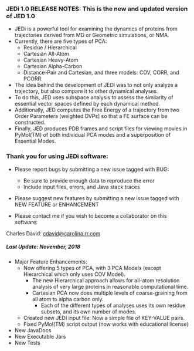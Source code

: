 ### JEDi 1.0 RELEASE NOTES: This is the new and updated version of JED 1.0

* JEDi is a powerful tool for examining the dynamics of proteins from trajectories derived from MD or Geometric simulations, or NMA.
* Currently, there are five types of PCA:
	* Residue / Hierarchical
	* Cartesian All-Atom
	* Cartesian Heavy-Atom
	* Cartesian Alpha-Carbon
	* Distance-Pair and Cartesian, and three models: COV, CORR, and PCORR.
* The idea behind the development of JEDi was to not only analyze a trajectory, but also compare it to other dynamical analyses.
* To do this, JED uses subspace analysis to assess the similarity of essential vector spaces defined by each dynamical method.
* Additionally, JED computes the Free Energy of a trajectory from two Order Parameters (weighted DVPs) so that a FE surface can be constructed.
* Finally, JED produces PDB frames and script files for viewing movies in PyMol(TM) of both individual PCA modes and a superposition of Essential Modes.


### Thank you for using JEDi software:  

* Please report bugs by submitting a new issue tagged with BUG:  
	* Be sure to provide enough data to reproduce the error  
	* Include input files, errors, and Java stack traces 

* Please suggest new features by submitting a new issue tagged with NEW FEATURE or ENHANCEMENT

* Please contact me if you wish to become a collaborator on this software:  

Charles David: cdavid@carolina.rr.com  

##### Last Update: November, 2018
* Major Feature Enhancements:
	* Now offering 5 types of PCA, with 3 PCA Models (except Hierarchical which only uses COV Model).
		* The new Hierarchical approach allows for all-atom resolution analysis of very large proteins in reasonable computational time.
		* Cartesian PCA now does multiple levels of coarse-graining from all atom to alpha carbon only.
			* Each of the different types of analyses uses its own residue subsets, and its own number of modes.
	* Created new JEDI input file: Now a simple file of KEY-VALUE pairs.
	* Fixed PyMol(TM) script output (now works with educational license)
* New JavaDocs
* New Executable Jars
* New Tests

